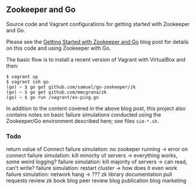 ## Zookeeper and Go

Source code and Vagrant configurations for getting started with
Zookeeper and Go.

Please see the [Getting Started with Zookeeper and Go](https://mmcgrana.github.io/.../getting-started-with-zookeeper-and-go.html)
blog post for details on this code and using Zookeeper with Go.

The basic flow is to install a recent version of Vagrant with
VirtualBox and then:

```console
$ vagrant up
$ vagrant ssh go
(go) ~ $ go get github.com/samuel/go-zookeeper/zk
(go) ~ $ go get github.com/mmcgrana/zk
(go) ~ $ go run /vagrant/ex-ping.go
```

In addition to the content covered in the above blog post, this
project also contains notes on basic failure simulations conducted
using the Zookeeper/Go environment described here; see files
`sim-*.sh`.

### Todo

return value of Connect
failure simulation: no zookeper running
  -> error on connect
failure simulation: kill minority of servers
  -> everything works, some weird logging?
failure simulation: kill majority of servers
  -> can read, can't write?
failure simulation: restart cluster
  -> how does it even work
failure simulation: network hang
  -> ???
zk library documentation pull requests
review zk book
blog peer review
blog publication
blog marketing
